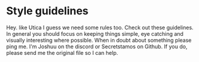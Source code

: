 # Style guidelines

Hey. like Utica I guess we need some rules too. Check out these guidelines. In general you should focus on keeping things simple, eye catching and visually interesting where possible.
When in doubt about something please ping me. I'm Joshuu on the discord or Secretstamos on Github. If you do, please send me the original file so I can help. 

